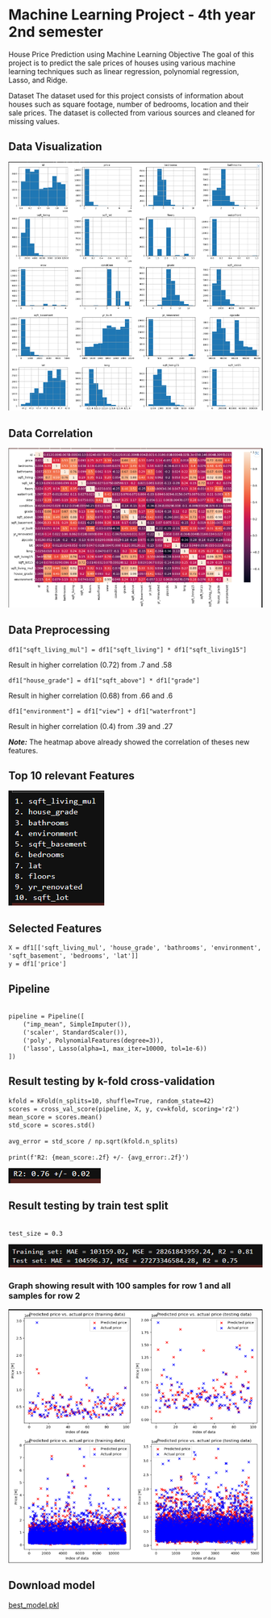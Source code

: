 # Machine Learning Project - 4th year 2nd semester
House Price Prediction using Machine Learning
Objective
The goal of this project is to predict the sale prices of houses using various machine learning techniques such as linear regression, polynomial regression, Lasso, and Ridge.

Dataset
The dataset used for this project consists of information about houses such as square footage, number of bedrooms, location and their sale prices. The dataset is collected from various sources and cleaned for missing values.
## **Data Visualization**

![Data Visualization](./assets/data_visualization.png)

## **Data Correlation**

![Data Correlation](./assets/data_correlation.png)

## **Data Preprocessing**

```
df1["sqft_living_mul"] = df1["sqft_living"] * df1["sqft_living15"]
```

Result in higher correlation (0.72) from .7 and .58

```
df1["house_grade"] = df1["sqft_above"] * df1["grade"]
```

Result in higher correlation (0.68) from .66 and .6

```
df1["environment"] = df1["view"] + df1["waterfront"]
```

Result in higher correlation (0.4) from .39 and .27

<i>**Note:**</i> The heatmap above already showed the correlation of theses new features.

## **Top 10 relevant Features**

![relevant Features](./assets/features.png)

## **Selected Features**

```
X = df1[['sqft_living_mul', 'house_grade', 'bathrooms', 'environment', 'sqft_basement', 'bedrooms', 'lat']] 
y = df1['price']
```

## **Pipeline**

```

pipeline = Pipeline([
    ("imp_mean", SimpleImputer()),
    ('scaler', StandardScaler()),
    ('poly', PolynomialFeatures(degree=3)),
    ('lasso', Lasso(alpha=1, max_iter=10000, tol=1e-6))
])

```

## **Result testing by k-fold cross-validation**

```
kfold = KFold(n_splits=10, shuffle=True, random_state=42) 
scores = cross_val_score(pipeline, X, y, cv=kfold, scoring='r2') 
mean_score = scores.mean() 
std_score = scores.std()

avg_error = std_score / np.sqrt(kfold.n_splits)

print(f'R2: {mean_score:.2f} +/- {avg_error:.2f}')
```

![K fold](./assets/k-fold.png)

## **Result testing by train test split**

```

test_size = 0.3

```

![Train Test Split](./assets/train_test_split.png)

### Graph showing result with 100 samples for row 1 and all samples for row 2

![Train test graph](./assets/train_test_graph.png)

## **Download model**

[best_model.pkl](./best_model.pkl)
